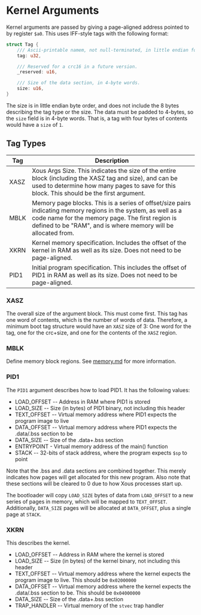 # Kernel Arguments

Kernel arguments are passed by giving a page-aligned address pointed to by
register `$a0`.  This uses IFF-style tags with the following format:

```rust
struct Tag {
    /// Ascii-printable namem, not null-terminated, in little endian format.
    tag: u32,

    /// Reserved for a crc16 in a future version.
    _reserved: u16,

    /// Size of the data section, in 4-byte words.
    size: u16,
}
```

The size is in little endian byte order, and does not include the 8 bytes describing the tag type or the size.  The data must be padded to 4-bytes,
so the `size` field is in 4-byte words.  That is, a tag with four bytes of
contents would have a `size` of `1`.

## Tag Types

| Tag | Description
| ---- | ------------
| XASZ | Xous Args Size.  This indicates the size of the entire block (including the XASZ tag and size), and can be used to determine how many pages to save for this block.  This should be the first argument.
| MBLK | Memory page blocks.  This is a series of offset/size pairs indicating memory regions in the system, as well as a code name for the memory page.  The first region is defined to be "RAM", and is where memory will be allocated from.
| XKRN | Kernel memory specification.  Includes the offset of the kernel in RAM as well as its size.  Does not need to be page-aligned.
| PID1 | Initial program specification.  This includes the offset of PID1 in RAM as well as its size.  Does not need to be page-aligned.

### XASZ

The overall size of the argument block.  This must come first.  This tag
has one word of contents, which is the number of words of data.  Therefore,
a minimum boot tag structure would have an `XASZ` size of 3: One word for the
tag, one for the crc+size, and one for the contents of the `XASZ` region.

### MBLK

Define memory block regions.  See [memory.md](memory.md) for more information.

### PID1

The `PID1` argument describes how to load PID1.  It has the following values:

* LOAD_OFFSET -- Address in RAM where PID1 is stored
* LOAD_SIZE -- Size (in bytes) of PID1 binary, not including this header
* TEXT_OFFSET -- Virtual memory address where PID1 expects the program image to live
* DATA_OFFSET -- Virtual memory address where PID1 expects the .data/.bss section to be
* DATA_SIZE -- Size of the .data+.bss section
* ENTRYPOINT - Virtual memory address of the main() function
* STACK -- 32-bits of stack address, where the program expects `$sp` to point

Note that the .bss and .data sections are combined together.  This merely indicates how pages will get allocated for this new program.  Also note that these sections will be cleared to 0 due to how Xous processes start up.

The bootloader will copy `LOAD_SIZE` bytes of data from `LOAD_OFFSET` to a new series of pages in memory, which will be mapped to `TEXT_OFFSET`.  Additionally, `DATA_SIZE` pages will be allocated at `DATA_OFFSET`, plus a single page at `STACK`.

### XKRN

This describes the kernel.

* LOAD_OFFSET -- Address in RAM where the kernel is stored
* LOAD_SIZE -- Size (in bytes) of the kernel binary, not including this header
* TEXT_OFFSET -- Virtual memory address where the kernel expects the program image to live.  This should be `0x02000000`
* DATA_OFFSET -- Virtual memory address where the kernel expects the .data/.bss section to be.  This should be `0x04000000`
* DATA_SIZE -- Size of the .data+.bss section
* TRAP_HANDLER -- Virtual memory of the `stvec` trap handler
